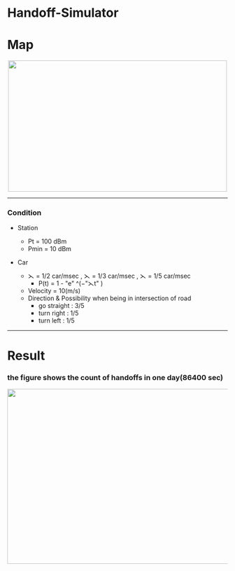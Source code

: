 # Handoff-Simulator


# Map 
<div align=center>
   <img width="500" height="300" src="https://github.com/wei0914/Handoff-Simulator/blob/main/img/map.png"/>
</div>

***
### Condition
- Station
  - Pt = 100 dBm
  - Pmin = 10 dBm

- Car
  - ⋋ = 1/2 car/msec , ⋋ = 1/3 car/msec , ⋋ = 1/5 car/msec
    - P(t) = 1 - "e" ^(−"⋋t" ) 
  - Velocity = 10(m/s) 
  - Direction & Possibility when being in intersection of road
    - go straight   : 3/5
    - turn right    : 1/5
    - turn left     : 1/5

***
# Result
### the figure shows the count of handoffs in one day(86400 sec)
<div align=center>
   <img width="900" height="400" src="https://github.com/wei0914/Handoff-Simulator/blob/main/img/Figure_1.png"/>
</div>

